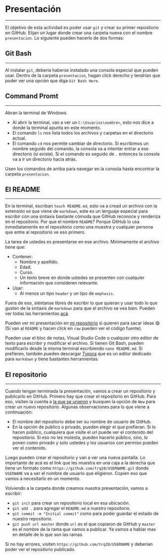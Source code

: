 # Presentación
---
El objetivo de esta actividad es poder usar `git` y crear su primer repositorio en GitHub. Elijan un lugar donde crear una carpeta nueva con el nombre `presentacion`.  Lo siguiente pueden hacerlo de dos formas:

## Git Bash
---
Al instalar `git`, debería haberse instalado una consola especial que pueden usar. Dentro de la carpeta `presentacion`, hagan click derecho y tendrían que poder ver una opción que diga `Git Bash Here`.

## Command Promt
---
Abran la terminal de Windows.

- Al abrir la terminal, van a ver un `C:\Usuarios\nombre>`, esto nos dice a donde la terminal apunta en este momento.
- El comando `ls` nos lista todos los archivos y carpetas en el directorio actual.
- El comando `cd` nos permite cambiar de directorio. Si escribimos un nombre seguido del comando, la consola va a intentar entrar a ese directorio (si existe). Si el comando es seguido de `.` entonces la consola va a ir un directorio hacia atrás.

Usen los comandos de arriba para navegar en la consola hasta encontrar la carpeta `presentacion`.

## El README
---
En la terminal, escriban `touch README.md`, esto va a cread un archivo con la extensión `md` que viene de `markdown`, este es un lenguaje especial para escribir con una sintaxis bastante cómoda que GitHub reconoce y renderiza en el repositorio. Por que el nombre `README`? Porque GitHub lo usa inmediatamente en el repositorio como una muestra y cualquier persona que entre al repositorio ve eso primero.

La tarea de ustedes es presentarse en ese archivo. Mínimamente el archivo tiene que:

- Contener:
  - Nombre y apellido.
  - Edad.
  - Curso.
  - Un texto breve en donde ustedes se presenten con cualquier información que consideren relevante.
- Usar:
  - Al menos un tipo `header` y un tipo de `emphasis`.

Fuera de eso, siéntanse libres de escribir lo que quieran y usar todo lo que gusten de la sintaxis de `markdown` para que el archivo se vea bien. Pueden ver todas las herramientas [acá](https://guides.github.com/pdfs/markdown-cheatsheet-online.pdf). 

Pueden ver mi presentación en [mi repositorio](https://github.com/trq20/carlassaraf) si quieren para sacar ideas :smile: (Si van al `README` y hacen click en `raw` pueden ver el código fuente).

Pueden usar el bloc de notas, Visual Studio Code o cualquier otro editor de texto para escribir y modificar el archivo. Si tienen Git Bash, pueden modificarlo desde la misma terminal escribiendo `nano README.md`. Si prefieren, también pueden descargar [Typora](https://typora.io/#windows) que es un editor dedicado para `markdown` y tiene bastantes herramientas.

## El repositorio
---
Cuando tengan terminada la presentación, vamos a crear un repositorio y publicarlo en GitHub. Primero hay que crear el repositorio en GitHub. Para eso, visiten la cuenta a [la que se unieron](https://github.com/trq20) y busquen la opción de `New` para crear un nuevo repositorio. Algunas observaciones para lo que viene a continuación:

- El nombre del repositorio debe ser su nombre de usuario de GitHub.
- En la opción de publico o privado, pueden elegir el que prefieran. Si lo hacen público, cualquiera que visite el url puede ver el contenido del repositorio. Si eso no les molesta, pueden hacerlo público, sino, lo ponen como privado y solo ustedes y los usuarios con permiso pueden ver el contenido.

Luego pueden crear el repositorio y van a ver una nueva pantalla. Lo importante de acá es el link que les muestra en una caja a la derecha que tiene un formato como `https://github.com/trq20/USERNAME.git` donde `USERNAME` va a ser el nombre de usuario que eligieron. Copien eso que vamos a necesitarlo en un momento.

Volviendo a la carpeta donde creamos nuestra presentación, vamos a escribir:

- `git init` para crear un repositorio local en esa ubicación.
- `git add .` para agregar el `README.md` a nuestro repositorio.
- `git commit -m "Initial commit"` como para poder guardar el estado de nuestro repositorio. 
- `git push url master` donde `url` es el que copiaron de GitHub y `master` es el nombre de la rama que vamos a publicar. Ya vamos a hablar mas en detalle de lo que son las ramas.

Si no hay errores, visiten `https://github.com/trq20/USERNAME` y deberían poder ver el repositorio publicado.